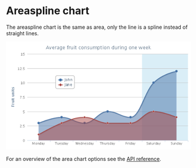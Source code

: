 Areaspline chart
================

The areaspline chart is the same as area, only the line is a spline instead of straight lines.

![areaspline.png](areaspline.png)

For an overview of the area chart options see the [API reference](https://api.highcharts.com/highcharts/plotOptions.areaspline).
